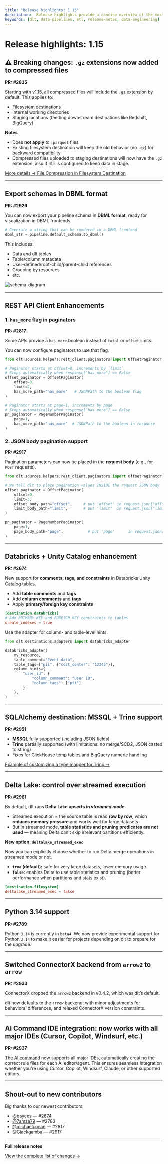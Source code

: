 ```yaml
---
title: "Release highlights: 1.15"
description:  Release highlights provide a concise overview of the most important new features, improvements, and fixes in a software update, helping users quickly understand what's changed and how it impacts their workflow.
keywords: [dlt, data-pipelines, etl, release-notes, data-engineering]
---
```


# Release highlights: 1.15


## ⚠️ Breaking changes: `.gz` extensions now added to compressed files

**PR: #2835**

Starting with v1.15, all compressed files will include the `.gz` extension by default. This applies to:

- Filesystem destinations
- Internal working directories
- Staging locations (feeding downstream destinations like Redshift, BigQuery)

**Notes**

- Does **not apply** to `.parquet` files
- Existing filesystem destination will keep the old behavior (no `.gz`) for backward compatibility
- Compressed files uploaded to staging destinations will now have the `.gz` extension, also if `dlt` is configured to keep data in stage.

[More details → File Compression in Filesystem Destination](../dlt-ecosystem/destinations/filesystem#file-compression)

---

## Export schemas in DBML format

**PR: #2929**

You can now export your pipeline schema in **DBML format**, ready for visualization in DBML frontends.

```py
# Generate a string that can be rendered in a DBML frontend
dbml_str = pipeline.default_schema.to_dbml()
```

This includes:

- Data and dlt tables
- Table/column metadata
- User-defined/root-child/parent-child references
- Grouping by resources
- etc.

![schema-diagram](https://storage.googleapis.com/dlt-blog-images/release-highlights/470492597-cc6882ec-d08a-46a0-b268-cda8a6c6bf70.png)

---

## REST API Client Enhancements

### 1. `has_more` flag in paginators

**PR: #2817**

Some APIs provide a `has_more` boolean instead of `total` or `offset` limits.

You can now configure paginators to use that flag.

```py
from dlt.sources.helpers.rest_client.paginators import OffsetPaginator, PageNumberPaginator

# Paginator starts at offset=0, increments by `limit`
# Stops automatically when response["has_more"] == False
offset_paginator = OffsetPaginator(
    offset=0,
    limit=2,
    has_more_path="has_more"   # JSONPath to the boolean flag
)

# Paginator starts at page=1, increments by page
# Stops automatically when response["has_more"] == False
pn_paginator = PageNumberPaginator(
    page=1,
    has_more_path="has_more"  # JSONPath to the boolean in response
)
```

### 2. JSON body pagination support

**PR: #2917**

Pagination parameters can now be placed in the **request body** (e.g., for `POST` requests).

```py
from dlt.sources.helpers.rest_client.paginators import OffsetPaginator, PageNumberPaginator

# We tell dlt to place pagination values INSIDE the request JSON body
offset_paginator = OffsetPaginator(
    offset=0,
    limit=3,
    offset_body_path="offset",     # put 'offset' in request.json["offset"]
    limit_body_path="limit",       # put 'limit'  in request.json["limit"]
)

pn_paginator = PageNumberPaginator(
    page=1,
    page_body_path="page",           # put 'page'      in request.json["page"]
)
```

---

## Databricks + Unity Catalog enhancement

**PR: #2674**

New support for **comments, tags, and constraints** in Databricks Unity Catalog tables.

- Add **table comments** and **tags**
- Add **column comments** and **tags**
- Apply **primary/foreign key constraints**

```toml
[destination.databricks]
# Add PRIMARY KEY and FOREIGN KEY constraints to tables
create_indexes = true
```

Use the adapter for column- and table-level hints:

```py
from dlt.destinations.adapters import databricks_adapter

databricks_adapter(
    my_resource,
    table_comment="Event data",
    table_tags=["pii", {"cost_center": "12345"}],
    column_hints={
        "user_id": {
            "column_comment": "User ID",
            "column_tags": ["pii"]
        }
    },
)
```

---

## SQLAlchemy destination: MSSQL + Trino support

**PR: #2951**

- **MSSQL** fully supported (including JSON fields)
- **Trino** partially supported (with limitations: no merge/SCD2, JSON casted to string)
- Fixes for ClickHouse temp tables and BigQuery numeric handling

[Example of customizing a type mapper for Trino →](../dlt-ecosystem/destinations/sqlalchemy#adapting-destination-for-a-dialect)

---

## Delta Lake: control over streamed execution

**PR: #2961**

By default, dlt runs **Delta Lake upserts in *streamed mode***.

- Streamed execution = the source table is read **row by row**, which **reduces memory pressure** and works well for large datasets.
- But in streamed mode, **table statistics and pruning predicates are not used** — meaning Delta can’t skip irrelevant partitions efficiently.

**New option: `deltalake_streamed_exec`**

Now you can explicitly choose whether to run Delta merge operations in streamed mode or not.

- **`true` (default):** safe for very large datasets, lower memory usage.
- **`false`:** enables Delta to use table statistics and pruning (better performance when partitions and stats exist).

```toml
[destination.filesystem]
deltalake_streamed_exec = false
```

---

## Python 3.14 support

**PR: #2789**

Python `3.14` is currently in `beta4`. We now provide experimental support for Python `3.14` to make it easier for projects depending on dlt to prepare for the upgrade.

---

## Switched ConnectorX backend from `arrow2` to `arrow`

**PR: #2933**

ConnectorX dropped the `arrow2` backend in v0.4.2, which was dlt’s default.

dlt now defaults to the `arrow` backend, with minor adjustments for behavioral differences, and relaxed ConnectorX version constraints.

---

## AI Command IDE integration: now works with all major IDEs (Cursor, Copilot, Windsurf, etc.)

**PR: #2937**

[The AI command](../reference/command-line-interface#dlt-ai) now supports all major IDEs, automatically creating the correct rule files for each AI editor/agent. This ensures seamless integration whether you’re using Cursor, Copilot, Windsurf, Claude, or other supported editors.

---

## Shout-out to new contributors

Big thanks to our newest contributors:

- [@bayees](https://github.com/bayees) — #2674
- [@7amza79](https://github.com/7amza79) — #2783
- [@michaelconan](https://github.com/michaelconan) — #2817
- [@Giackgamba](https://github.com/Giackgamba) — #2917

---

**Full release notes**

[View the complete list of changes →](https://github.com/dlt-hub/dlt/releases)